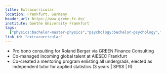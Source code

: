 ```yaml
---
title: Extracurricular
location: Frankfurt, Germany
header_url: https://www.green-fc.de/
institute: Goethe University Frankfurt
tags:
  ["physics:bachelor-master-physics","psychology:bachelor-psychology","corporate finance:corporate finance"; "cross cultural agility:agility", "stakeholder management:stakeholder"]
link_id: "extracurricular"
---
```

* Pro bono consulting for Roland Berger via GREEN Finance Consulting
* Co-managed incoming global talent at AIESEC Frankfurt
* Co-created a mentoring program enlisting all undergrads, elected as independent tutor for applied statistics (3 years | SPSS | R)